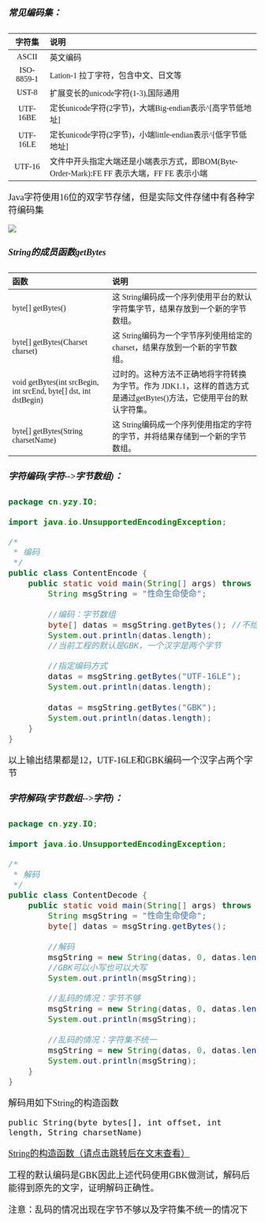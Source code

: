 <font size = 4 face = "黑体">

##### 常见编码集：

|字符集|说明|
|:-----:|:-----|
| ASCII | 英文编码|
| ISO-8859-1| Lation-1 拉丁字符，包含中文、日文等|
| UST-8| 扩展变长的unicode字符(1-3),国际通用|
| UTF-16BE| 定长unicode字符(2字节)，大端Big-endian表示^[高字节低地址]|
| UTF-16LE| 定长unicode字符(2字节)，小端little-endian表示^[低字节低地址]|
| UTF-16| 文件中开头指定大端还是小端表示方式，即BOM(Byte-Order-Mark):FE FF 表示大端，FF FE 表示小端|

Java字符使用16位的双字节存储，但是实际文件存储中有各种字符编码集

<img src = "https://img-blog.csdnimg.cn/20200721184708504.png" align = "top">



##### String的成员函数getBytes

|函数|说明|
|:---|:---|
|byte[] getBytes() |这 String编码成一个序列使用平台的默认字符集字节，结果存放到一个新的字节数组。|  
|byte[] getBytes(Charset charset) |这 String编码为一个字节序列使用给定的 charset，结果存放到一个新的字节数组。 | 
|void getBytes(int srcBegin, int srcEnd, byte[] dst, int dstBegin) |过时的。这种方法不正确地将字符转换为字节。作为 JDK1.1，这样的首选方式是通过getBytes()方法，它使用平台的默认字符集。  |
|byte[] getBytes(String charsetName) |这 String编码成一个序列使用指定的字符的字节，并将结果存储到一个新的字节数组。 |




##### 字符编码(字符-->字节数组)：

```java
package cn.yzy.IO;

import java.io.UnsupportedEncodingException;

/*
 * 编码
 */
public class ContentEncode {
	public static void main(String[] args) throws UnsupportedEncodingException {
		String msgString = "性命生命使命";
		
		//编码：字节数组
		byte[] datas = msgString.getBytes(); //不给定参数默认使用工程的字符集
		System.out.println(datas.length);
		//当前工程的默认是GBK，一个汉字是两个字节
		
		//指定编码方式
		datas = msgString.getBytes("UTF-16LE");
		System.out.println(datas.length);
		
		datas = msgString.getBytes("GBK");
		System.out.println(datas.length);
	}
}
```

以上输出结果都是12，UTF-16LE和GBK编码一个汉字占两个字节

##### 字符解码(字节数组-->字符)：

```java
package cn.yzy.IO;

import java.io.UnsupportedEncodingException;

/*
 * 解码
 */
public class ContentDecode {
	public static void main(String[] args) throws UnsupportedEncodingException {
		String msgString = "性命生命使命";
		byte[] datas = msgString.getBytes();
		
		//解码
		msgString = new String(datas, 0, datas.length, "GBK");
		//GBK可以小写也可以大写
		System.out.println(msgString);
		
		//乱码的情况：字节不够
		msgString = new String(datas, 0, datas.length-1, "GBK");
		System.out.println(msgString);
		
		//乱码的情况：字符集不统一
		msgString = new String(datas, 0, datas.length, "utf8");
		System.out.println(msgString);
	}
}
```
解码用如下String的构造函数

    public String(byte bytes[], int offset, int length, String charsetName)

<a href = "https://blog.csdn.net/qq_43808700/article/details/104157056?utm_source=app">String的构造函数（请点击跳转后在文末查看）</a>

工程的默认编码是GBK因此上述代码使用GBK做测试，解码后能得到原先的文字，证明解码正确性。

注意：乱码的情况出现在字节不够以及字符集不统一的情况下

</font>